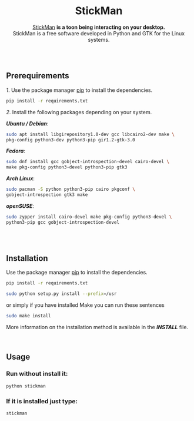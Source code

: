 <div align="center">
  <h1>StickMan</h1>
</div>

<div align="center">
  <a href="https://andy-thor.github.io/StickMan">StickMan</a>
  <strong> is a toon being interacting on your desktop.</strong>
</div>

<div align="center">
  StickMan is a free software developed in Python and GTK for the Linux systems.
</div>


<br><br>

## Prerequirements
*1*. Use the package manager [pip] to install the dependencies.
```bash
pip install -r requirements.txt
```
*2*. Install the following packages depending on your system.

___Ubuntu / Debian___:
```bash
sudo apt install libgirepository1.0-dev gcc libcairo2-dev make \
pkg-config python3-dev python3-pip gir1.2-gtk-3.0
```
___Fedora___:
```bash
sudo dnf install gcc gobject-introspection-devel cairo-devel \
make pkg-config python3-devel python3-pip gtk3
```

___Arch Linux___:
```bash
sudo pacman -S python python3-pip cairo pkgconf \
gobject-introspection gtk3 make
```
___openSUSE___:
```bash
sudo zypper install cairo-devel make pkg-config python3-devel \
python3-pip gcc gobject-introspection-devel
```

<br><br>
## Installation

Use the package manager [pip](https://pip.pypa.io/en/stable/) to install the dependencies.

```bash
pip install -r requirements.txt
```
 
```bash
sudo python setup.py install --prefix=/usr
```
or simply if you have installed Make you can run these sentences
```bash
sudo make install
```
More information on the installation method is available in the __*INSTALL*__ file.

<br>

## Usage

### Run without install it:
```bash
python stickman
```
### If it is installed just type:
```bash
stickman
```

[pip]: https://pip.pypa.io/en/stable/

